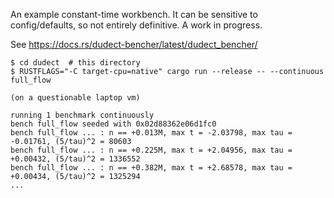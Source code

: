 An example constant-time workbench. It can be sensitive to config/defaults, so
not entirely definitive. A work in progress.

See <https://docs.rs/dudect-bencher/latest/dudect_bencher/>

~~~
$ cd dudect  # this directory
$ RUSTFLAGS="-C target-cpu=native" cargo run --release -- --continuous full_flow

(on a questionable laptop vm)

running 1 benchmark continuously
bench full_flow seeded with 0x02d88362e06d1fc0
bench full_flow ... : n == +0.013M, max t = -2.03798, max tau = -0.01761, (5/tau)^2 = 80603
bench full_flow ... : n == +0.225M, max t = +2.04956, max tau = +0.00432, (5/tau)^2 = 1336552
bench full_flow ... : n == +0.382M, max t = +2.68578, max tau = +0.00434, (5/tau)^2 = 1325294
...
~~~
